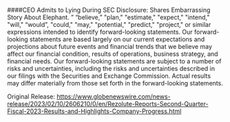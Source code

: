 ####CEO Admits to Lying During SEC Disclosure: Shares Embarrassing Story About Elephant.
” “believe,” "plan," "estimate," "expect," "intend," "will," “would”, "could," "may," "potential," "predict," "project," or similar expressions intended to identify forward-looking statements. Our forward-looking statements are based largely on our current expectations and projections about future events and financial trends that we believe may affect our financial condition, results of operations, business strategy, and financial needs. Our forward-looking statements are subject to a number of risks and uncertainties, including the risks and uncertainties described in our filings with the Securities and Exchange Commission. Actual results may differ materially from those set forth in the forward-looking statements.


Original Release: https://www.globenewswire.com/news-release/2023/02/10/2606210/0/en/Rezolute-Reports-Second-Quarter-Fiscal-2023-Results-and-Highlights-Company-Progress.html